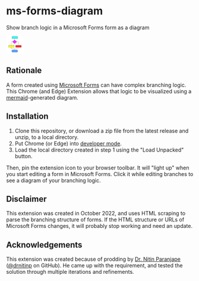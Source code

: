 # ms-forms-diagram

Show branch logic in a Microsoft Forms form as a diagram

![Forms Diagram Icon](images/icon48.png)

## Rationale

A form created using [Microsoft Forms](https://www.microsoft.com/en-gb/microsoft-365/online-surveys-polls-quizzes) can have complex branching logic. This Chrome (and Edge) Extension allows that logic to be visualized using a [mermaid](https://mermaid.js.org/)-generated diagram.

## Installation

1. Clone this repository, or download a zip file from the latest release and unzip, to a local directory.
2. Put Chrome (or Edge) into [developer mode](https://developer.chrome.com/docs/extensions/mv3/faq/#faq-dev-01).
3. Load the local directory created in step 1 using the "Load Unpacked" button.

Then, pin the extension icon to your browser toolbar. It will "light up" when you start editing a form in Microsoft Forms. Click it while editing branches to see a diagram of your branching logic.

## Disclaimer

This extension was created in October 2022, and uses HTML scraping to parse the branching structure of forms. If the HTML structure or URLs of Microsoft Forms changes, it will probably stop working and need an update.

## Acknowledgements

This extension was created because of prodding by [Dr. Nitin Paranjape](https://efficiency365.com/) ([@drnitinp](https://github.com/drnitinp) on GitHub). He came up with the requirement, and tested the solution through multiple iterations and refinements.

